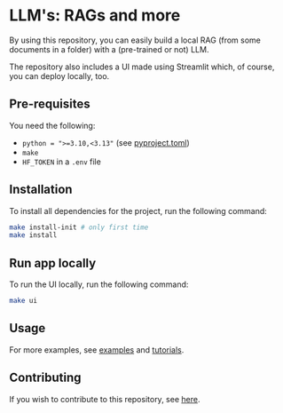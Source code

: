 # LLM's: RAGs and more

By using this repository, you can easily build a local RAG (from some documents in a folder) with a (pre-trained or not) LLM.

The repository also includes a UI made using Streamlit which, of course, you can deploy locally, too.

## Pre-requisites

You need the following:

- `python = ">=3.10,<3.13"` (see [pyproject.toml](./pyproject.toml))
- `make`
- `HF_TOKEN` in a `.env` file

## Installation

To install all dependencies for the project, run the following command:

```bash
make install-init # only first time
make install
```

## Run app locally

To run the UI locally, run the following command:

```bash
make ui
```

## Usage

For more examples, see [examples](./examples) and [tutorials](./tutorials).

## Contributing

If you wish to contribute to this repository, see [here](./contributing.md).
